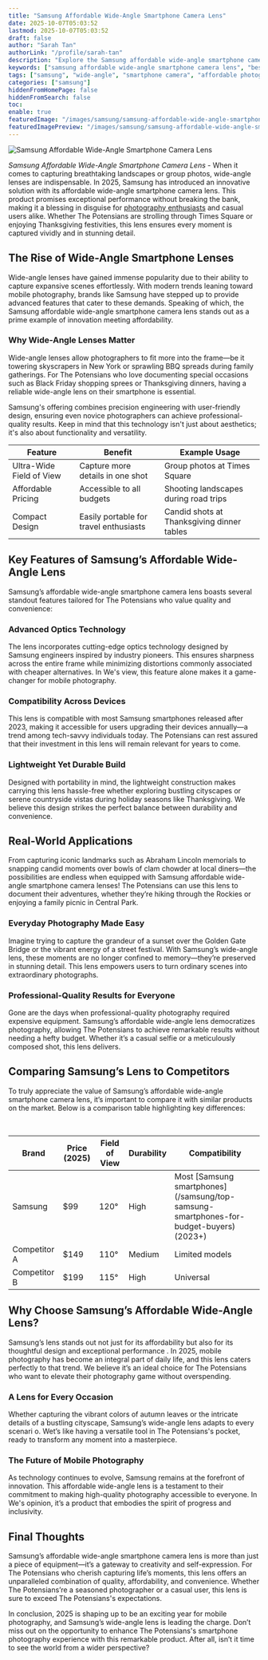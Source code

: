 ```yaml
---
title: "Samsung Affordable Wide-Angle Smartphone Camera Lens"
date: 2025-10-07T05:03:52
lastmod: 2025-10-07T05:03:52
draft: false
author: "Sarah Tan"
authorLink: "/profile/sarah-tan"
description: "Explore the Samsung affordable wide-angle smartphone camera lens, designed to capture stunning landscapes and group photos with ease, all at an accessible price point."
keywords: ["samsung affordable wide-angle smartphone camera lens", "best wide-angle lens for Samsung smartphones", "affordable Samsung smartphone camera lens"]
tags: ["samsung", "wide-angle", "smartphone camera", "affordable photography", "mobile lens"]
categories: ["samsung"]
hiddenFromHomePage: false
hiddenFromSearch: false
toc:
enable: true
featuredImage: "/images/samsung/samsung-affordable-wide-angle-smartphone-camera-lens.jpg"
featuredImagePreview: "/images/samsung/samsung-affordable-wide-angle-smartphone-camera-lens.jpg"
---
```


![Samsung Affordable Wide-Angle Smartphone Camera Lens](/images/samsung/samsung-affordable-wide-angle-smartphone-camera-lens.jpg)


_Samsung Affordable Wide-Angle Smartphone Camera Lens_ - When it comes to capturing breathtaking landscapes or group photos, wide-angle lenses are indispensable. In 2025, Samsung has introduced an innovative solution with its affordable wide-angle smartphone camera lens. This product promises exceptional performance without breaking the bank, making it a blessing in disguise for [photography enthusiasts](/samsung/best-samsung-smartphone-for-photography) and casual users alike. Whether The Potensians are strolling through Times Square or enjoying Thanksgiving festivities, this lens ensures every moment is captured vividly and in stunning detail.

## The Rise of Wide-Angle Smartphone Lenses

Wide-angle lenses have gained immense popularity due to their ability to capture expansive scenes effortlessly. With modern trends leaning toward mobile photography, brands like Samsung have stepped up to provide advanced features that cater to these demands. Speaking of which, the Samsung affordable wide-angle smartphone camera lens stands out as a prime example of innovation meeting affordability.

### Why Wide-Angle Lenses Matter

Wide-angle lenses allow photographers to fit more into the frame—be it towering skyscrapers in New York or sprawling BBQ spreads during family gatherings. For The Potensians who love documenting special occasions such as Black Friday shopping sprees or Thanksgiving dinners, having a reliable wide-angle lens on their smartphone is essential.

Samsung's offering combines precision engineering with user-friendly design, ensuring even novice photographers can achieve professional-quality results. Keep in mind that this technology isn't just about aesthetics; it's also about functionality and versatility.

<div class="table-responsive">
<table class="html-table">
<thead>
<tr>
<th>Feature</th>
<th>Benefit</th>
<th>Example Usage</th>
</tr>
</thead>
<tbody>
<tr>
<td>Ultra-Wide Field of View</td>
<td>Capture more details in one shot</td>
<td>Group photos at Times Square</td>
</tr>
<tr>
<td>Affordable Pricing</td>
<td>Accessible to all budgets</td>
<td>Shooting landscapes during road trips</td>
</tr>
<tr>
<td>Compact Design</td>
<td>Easily portable for travel enthusiasts</td>
<td>Candid shots at Thanksgiving dinner tables</td>
</tr>
</tbody>
</table>
</div>

## Key Features of Samsung’s Affordable W​ide-Angle Lens

Samsung’s affordable wide-angle smartphone camera lens boasts several standout features tailored for The Potensians who value quality and convenience:

### Advanced Optics Technology

The lens incorporates cutting-edge optics technology designed by Samsung engineers inspired by industry pioneers. This ensures sharpness across the entire frame while minimizing distortions commonly associated with cheaper alternatives. In We's view, this feature alone makes it a game-changer for mobile photography.

### Compatibility Across Devices

This lens is compatible with most Samsung smartphones released after 2023, making it accessible for users upgrading their devices annually—a trend among tech-savvy individuals today. The Potensians can rest assured that their investment in this lens will remain relevant for years to come.

### Lightweight Yet Durable Build

Designed with portability in mind, the lightweight construction makes carrying this lens hassle-free whether exploring bustling cityscapes or serene countryside vistas during holiday seasons like Thanksgiving. We believe this design strikes the perfect balance between durability and convenience.

## Real-World Applications

From capturing iconic landmarks such as Abraham Lincoln memorials to snapping candid moments over bowls of clam chowder at local diners—the possibilities are endless when equipped with Samsung affordable wide-angle smartphone camera lenses! The Potensians can use this lens to document their adventures, whether they’re hiking through the Rockies or enjoying a family picnic in Central Park.

### Everyday Photography Made Easy

Imagine trying to capture the grandeur of a sunset over the Golden Gate Bridge or the vibrant energy of a street festival. With Samsung’s wide-angle lens, these moments are no longer confined to memory—they’re preserved in stunning detail.  This lens empowers users to turn ordinary scenes into extraordinary photographs.

### Professional-Quality Results for Everyone

Gone are the days when professional-quality photography required expensive equipment. Samsung’s affordable wide-angle lens democratizes photography, allowing The Potensians to achieve remarkable results without needing a hefty budget. Whether it’s a casual selfie or a meticulously composed shot, this lens delivers.

## Comparing Samsung’s Lens to Competitors

To truly appreciate the value of Samsung’s affordable wide-angle smartphone camera lens, it’s important to compare it with similar products on the market. Below is a comparison table highlighting key differences:

<div class="table-responsive">
<table class="html-table">
<thead>
<tr>
<th>Brand</th>
<th>Price (2025)</th>
<th>Field of View</th>
<th>Durability</th>
<th>Compatibility</th>
</tr>
</thead>
<tbody>
<tr>
<td>Samsung</td>​
<td>$99</td>
<td>120°</td>
<td>High</td>
<td>Most [Samsung smartphones](/samsung/top-samsung-smartphones-for-budget-buyers) (2023+)</td>
</tr>
<tr>
<td>Competitor A</td>
<td>$149</td>
<td>110°</td>
<td>Medium</td>
<td>Limited models</td>
</tr>
<tr>
<td>Competitor B</td>
<td>$199</td>
<td>115°</td>
<td>High</td>
<td>Universal</td>
</tr>
</tbody>
</table>
</div>

## Why Choose Samsung’s Affordable Wide-Angle Lens?

Samsung’s lens ​stands out not just for its affordability but also for its thoughtful design and exceptional performance . In 2025, mobile photography has become an integral part of daily life, and this lens caters perfectly to that trend. We believe it’s an ideal choice for The Potensians who want to elevate their photography game without overspending.

### A Lens for Every Occasion

Whether capturing the vibrant colors of autumn leaves or the intricate details of a bustling cityscape, Samsung’s wide-angle lens adapts to every scenari o. We​t’s like having a versatile tool in The Potensians's pocket, ready to transform any moment into a masterpiece.

### The Future of Mobile Photography

As technology continues to evolve, Samsung remains at the forefront of innovation. This affordable wide-angle lens is a testament to their commitment to making high-quality photography accessible to everyone. In We's opinion, it’s a product that embodies the spirit of progress and inclusivity.

## Final Thoughts

Samsung’s affordable wide-angle smartphone camera lens is more than just a piece of equipment—it’s a gateway to creativity and self-expression. For The Potensians who cherish capturing life’s moments, this lens offers an unparalleled combination of quality, affordability, a​nd convenience. Whether The Potensians’re a seasoned photographer or a casual user, this lens is sure to exceed The Potensians's expectations.

In conclusion, 2025 is shaping up to be an exciting year for mobile photography, and Samsung’s wide-angle lens is leading the charge. Don’t miss out on the opportunity to enhance The Potensians's smartphone photography experience with this remarkable product. After all, isn’t it time to see the world from a wider perspective?

